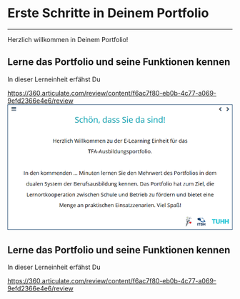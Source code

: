 # Erste Schritte in Deinem Portfolio
- - - 

Herzlich willkommen in Deinem Portfolio! 

## Lerne das Portfolio und seine Funktionen kennen

In dieser Lerneinheit erfähst Du 

https://360.articulate.com/review/content/f6ac7f80-eb0b-4c77-a069-9efd2366e4e6/review
![Das TFA-Portfolio](media/Lerneinheit.png)

## Lerne das Portfolio und seine Funktionen kennen

In dieser Lerneinheit erfähst Du 

https://360.articulate.com/review/content/f6ac7f80-eb0b-4c77-a069-9efd2366e4e6/review